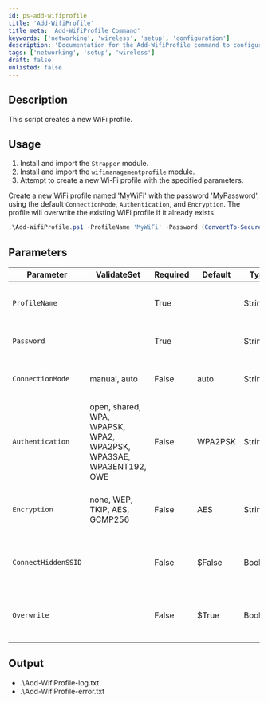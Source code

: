 ```yaml
---
id: ps-add-wifiprofile
title: 'Add-WifiProfile'
title_meta: 'Add-WifiProfile Command'
keywords: ['networking', 'wireless', 'setup', 'configuration']
description: 'Documentation for the Add-WifiProfile command to configure WiFi profiles.'
tags: ['networking', 'setup', 'wireless']
draft: false
unlisted: false
---
```


## Description
This script creates a new WiFi profile.

## Usage
1. Install and import the `Strapper` module.
2. Install and import the `wifimanagementprofile` module.
3. Attempt to create a new Wi-Fi profile with the specified parameters.

Create a new WiFi profile named 'MyWiFi' with the password 'MyPassword', using the default `ConnectionMode`, `Authentication`, and `Encryption`. The profile will overwrite the existing WiFi profile if it already exists.

```powershell
.\Add-WifiProfile.ps1 -ProfileName 'MyWiFi' -Password (ConvertTo-SecureString 'MyPassword' -AsPlainText -Force)
```

## Parameters
| Parameter              | ValidateSet                                          | Required | Default   | Type   | Description                                        |
|------------------------|-----------------------------------------------------|----------|-----------|--------|----------------------------------------------------|
| `ProfileName`          |                                                     | True     |           | String | The name of the WiFi profile to be created.        |
| `Password`             |                                                     | True     |           | String | The password of the WiFi profile.                  |
| `ConnectionMode`       | manual, auto                                        | False    | auto      | String | The connection mode of the WiFi profile.           |
| `Authentication`       | open, shared, WPA, WPAPSK, WPA2, WPA2PSK, WPA3SAE, WPA3ENT192, OWE | False    | WPA2PSK  | String | The authentication method used by the WiFi profile.|
| `Encryption`           | none, WEP, TKIP, AES, GCMP256                      | False    | AES       | String | The encryption method used by the WiFi profile.    |
| `ConnectHiddenSSID`    |                                                     | False    | $False    | Boolean| Whether to connect to the WiFi even if the SSID is hidden. |
| `Overwrite`            |                                                     | False    | $True     | Boolean| Whether to overwrite the WiFi profile if it already exists. |

## Output
- .\Add-WifiProfile-log.txt
- .\Add-WifiProfile-error.txt

